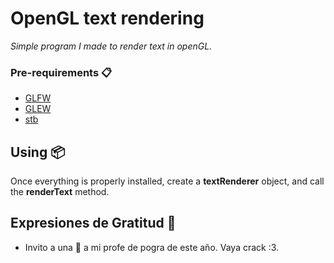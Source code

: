 # OpenGL text rendering

_Simple program I made to render text in openGL._

### Pre-requirements 📋

* [GLFW](https://www.glfw.org/)
* [GLEW](http://glew.sourceforge.net/)
* [stb](https://github.com/nothings/stb)


## Using 📦

Once everything is properly installed, create a **textRenderer** object, and call the **renderText** method.

## Expresiones de Gratitud 🎁

* Invito a una 🍺 a mi profe de pogra de este año. Vaya crack :3.

